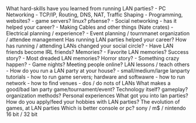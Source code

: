 What hard-skills have you learned from running LAN parties?
    - PC Networking
        - TCP/IP, Routing, DNS, NAT, Traffic Shaping
    - Programming, websites?
    - game servers? linux? pfsense?
    - Social networking - has it helped your career?
    - Making Cables and other things (Nate crates)
    - Electrical planning / experience?
    - Event planning / tournmanet organization / attendee management
Has running LAN parties helped your career?
How has running / attending LANs changed your social circle?
    - Have LAN friends become IRL friends?
Memories?
    - Favorite LAN memories? Success story?
    - Most dreaded LAN memories? Horror story?
    - Something crazy happen?
    - Game nights? Meeting people online?
LAN lessons / teach others
    - How do you run a LAN party at your house?
    - small/medium/large lanparty tutorials
    - how to run game servers; hardware and softwawre
    - how to run network
    - how to find venues
    - dos / do nots of LANs
What makes a good/bad lan party game/tournament/event?
    Technology itself? gameplay? organization methods?
Personal experiences
    What got you into lan parties?
    How do you apply/feed your hobbies with LAN parties?
    The evolution of games, at LAN parties
Which is better
    console or pc?
    sony / m$ / nintendo
    16 bit / 32 bit